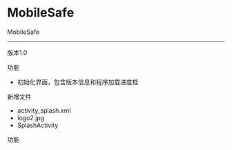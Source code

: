 MobileSafe
==========

MobileSafe


----------
版本1.0

功能

- 初始化界面，包含版本信息和程序加载进度框

新增文件

- activity_splash.xml
- logo2.jpg
- SplashActivity

功能